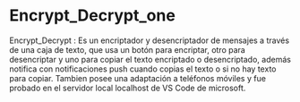 # Encrypt_Decrypt_one

Encrypt_Decrypt : Es un encriptador y desencriptador de mensajes a través de una caja de texto, que usa un botón para encriptar, 
otro para desencriptar y uno para copiar el texto encriptado o desencriptado, además notifica con notificaciones push cuando
copias el texto o si no hay texto para copiar. Tambien posee una adaptación a teléfonos móviles y fue probado en el servidor 
local localhost de VS Code de microsoft.
